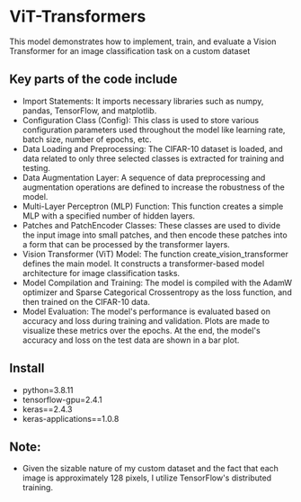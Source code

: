 # ViT-Transformers
This model demonstrates how to implement, train, and evaluate a Vision Transformer for an image classification task on a custom dataset

## Key parts of the code include
* Import Statements: It imports necessary libraries such as numpy, pandas, TensorFlow, and matplotlib.
* Configuration Class (Config): This class is used to store various configuration parameters used throughout the model like learning rate, batch size, number of epochs, etc.
* Data Loading and Preprocessing: The CIFAR-10 dataset is loaded, and data related to only three selected classes is extracted for training and testing.
* Data Augmentation Layer: A sequence of data preprocessing and augmentation operations are defined to increase the robustness of the model.
* Multi-Layer Perceptron (MLP) Function: This function creates a simple MLP with a specified number of hidden layers.
* Patches and PatchEncoder Classes: These classes are used to divide the input image into small patches, and then encode these patches into a form that can be processed by the transformer layers.
* Vision Transformer (ViT) Model: The function create_vision_transformer defines the main model. It constructs a transformer-based model architecture for image classification tasks.
* Model Compilation and Training: The model is compiled with the AdamW optimizer and Sparse Categorical Crossentropy as the loss function, and then trained on the CIFAR-10 data.
* Model Evaluation: The model's performance is evaluated based on accuracy and loss during training and validation. Plots are made to visualize these metrics over the epochs. At the end, the model's accuracy and loss on the test data are shown in a bar plot.

## Install
* python=3.8.11
* tensorflow-gpu=2.4.1
* keras==2.4.3
* keras-applications==1.0.8

## Note:
* Given the sizable nature of my custom dataset and the fact that each image is approximately 128 pixels, I utilize TensorFlow's distributed training.

